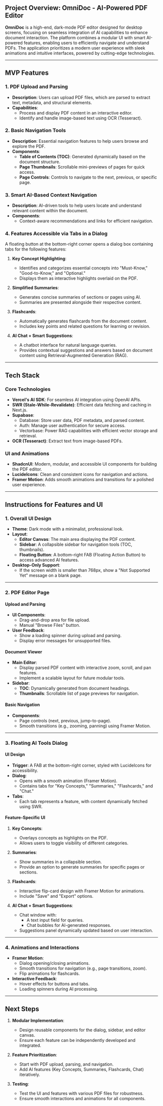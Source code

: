 ## **Project Overview: OmniDoc - AI-Powered PDF Editor**

**OmniDoc** is a high-end, dark-mode PDF editor designed for desktop screens, focusing on seamless integration of AI capabilities to enhance document interaction. The platform combines a modular UI with smart AI-powered features, enabling users to efficiently navigate and understand PDFs. The application prioritizes a modern user experience with sleek animations and intuitive interfaces, powered by cutting-edge technologies.

---

## **MVP Features**

### **1. PDF Upload and Parsing**
- **Description**: Users can upload PDF files, which are parsed to extract text, metadata, and structural elements.
- **Capabilities**:
  - Process and display PDF content in an interactive editor.
  - Identify and handle image-based text using OCR (Tesseract).

### **2. Basic Navigation Tools**
- **Description**: Essential navigation features to help users browse and explore the PDF.
- **Components**:
  - **Table of Contents (TOC)**: Generated dynamically based on the document structure.
  - **Page Thumbnails**: Scrollable mini-previews of pages for quick access.
  - **Page Controls**: Controls to navigate to the next, previous, or specific page.

### **3. Smart AI-Based Context Navigation**
- **Description**: AI-driven tools to help users locate and understand relevant content within the document.
- **Components**:
  - Context-aware recommendations and links for efficient navigation.

### **4. Features Accessible via Tabs in a Dialog**
A floating button at the bottom-right corner opens a dialog box containing tabs for the following features:
1. **Key Concept Highlighting**:
   - Identifies and categorizes essential concepts into "Must-Know," "Good-to-Know," and "Optional."
   - Displays them as interactive highlights overlaid on the PDF.

2. **Simplified Summaries**:
   - Generates concise summaries of sections or pages using AI.
   - Summaries are presented alongside their respective content.

3. **Flashcards**:
   - Automatically generates flashcards from the document content.
   - Includes key points and related questions for learning or revision.

4. **AI Chat + Smart Suggestions**:
   - A chatbot interface for natural language queries.
   - Provides contextual suggestions and answers based on document content using Retrieval-Augmented Generation (RAG).

---

## **Tech Stack**

### **Core Technologies**
- **Vercel's AI SDK**: For seamless AI integration using OpenAI APIs.
- **SWR (Stale-While-Revalidate)**: Efficient data fetching and caching in Next.js.
- **Supabase**:
  - Database: Store user data, PDF metadata, and parsed content.
  - Auth: Manage user authentication for secure access.
  - Vectorbase: Power RAG capabilities with efficient vector storage and retrieval.
- **OCR (Tesseract)**: Extract text from image-based PDFs.

### **UI and Animations**
- **ShadcnUI**: Modern, modular, and accessible UI components for building the PDF editor.
- **LucideIcons**: Clean and consistent icons for navigation and actions.
- **Framer Motion**: Adds smooth animations and transitions for a polished user experience.

---

## **Instructions for Features and UI**

### **1. Overall UI Design**
- **Theme**: Dark mode with a minimalist, professional look.
- **Layout**:
  - **Editor Canvas**: The main area displaying the PDF content.
  - **Sidebar**: A collapsible sidebar for navigation tools (TOC, thumbnails).
  - **Floating Button**: A bottom-right FAB (Floating Action Button) to access advanced AI features.
- **Desktop-Only Support**:
  - If the screen width is smaller than 768px, show a "Not Supported Yet" message on a blank page.

---

### **2. PDF Editor Page**

#### **Upload and Parsing**
- **UI Components**:
  - Drag-and-drop area for file upload.
  - Manual "Browse Files" button.
- **User Feedback**:
  - Show a loading spinner during upload and parsing.
  - Display error messages for unsupported files.

#### **Document Viewer**
- **Main Editor**:
  - Display parsed PDF content with interactive zoom, scroll, and pan features.
  - Implement a scalable layout for future modular tools.
- **Sidebar**:
  - **TOC**: Dynamically generated from document headings.
  - **Thumbnails**: Scrollable list of page previews for navigation.

#### **Basic Navigation**
- **Components**:
  - Page controls (next, previous, jump-to-page).
  - Smooth transitions (e.g., zooming, panning) using Framer Motion.

---

### **3. Floating AI Tools Dialog**

#### **UI Design**
- **Trigger**: A FAB at the bottom-right corner, styled with LucideIcons for accessibility.
- **Dialog**:
  - Opens with a smooth animation (Framer Motion).
  - Contains tabs for "Key Concepts," "Summaries," "Flashcards," and "Chat."
- **Tabs**:
  - Each tab represents a feature, with content dynamically fetched using SWR.

#### **Feature-Specific UI**
1. **Key Concepts**:
   - Overlays concepts as highlights on the PDF.
   - Allows users to toggle visibility of different categories.

2. **Summaries**:
   - Show summaries in a collapsible section.
   - Provide an option to generate summaries for specific pages or sections.

3. **Flashcards**:
   - Interactive flip-card design with Framer Motion for animations.
   - Include "Save" and "Export" options.

4. **AI Chat + Smart Suggestions**:
   - Chat window with:
     - A text input field for queries.
     - Chat bubbles for AI-generated responses.
   - Suggestions panel dynamically updated based on user interaction.

---

### **4. Animations and Interactions**
- **Framer Motion**:
  - Dialog opening/closing animations.
  - Smooth transitions for navigation (e.g., page transitions, zoom).
  - Flip animations for flashcards.
- **Interactive Feedback**:
  - Hover effects for buttons and tabs.
  - Loading spinners during AI processing.

---

## **Next Steps**

1. **Modular Implementation**:
   - Design reusable components for the dialog, sidebar, and editor canvas.
   - Ensure each feature can be independently developed and integrated.

2. **Feature Prioritization**:
   - Start with PDF upload, parsing, and navigation.
   - Add AI features (Key Concepts, Summaries, Flashcards, Chat) iteratively.

3. **Testing**:
   - Test the UI and features with various PDF files for robustness.
   - Ensure smooth interactions and animations for all components.
